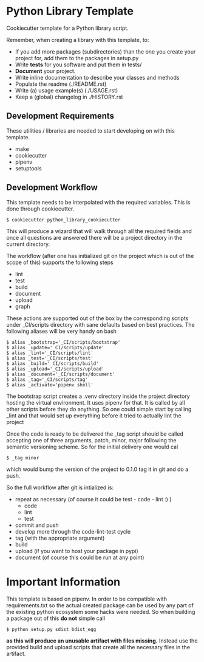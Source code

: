 Python Library Template
=======================

Cookiecutter template for a Python library script. 


Remember, when creating a library with this template, to:

 * If you add more packages (subdirectories) than the one you create your project for, add them to the packages in setup.py
 * Write **tests** for you software and put them in tests/
 * **Document** your project.
  * Write inline documentation to describe your classes and methods
  * Populate the readme (./README.rst)
  * Write (a) usage example(s) (./USAGE.rst)
  * Keep a (global) changelog in ./HISTORY.rst


Development Requirements
------------------------

These utilities / libraries are needed to start developing on with this template.

 * make
 * cookiecutter
 * pipenv
 * setuptools


Development Workflow
--------------------

This template needs to be interpolated with the required variables. This is done through cookiecutter.

    $ cookiecutter python_library_cookiecutter
    
This will produce a wizard that will walk through all the required fields and once all questions are answered there will be a project directory in the current directory.

The workflow (after one has initialized git on the project which is out of the scope of this) supports the following steps

 * lint
 * test
 * build
 * document
 * upload
 * graph
 
These actions are supported out of the box by the corresponding scripts under _CI/scripts directory with sane defaults based on best practices.
The following aliases will be very handy on bash

    $ alias _bootstrap='_CI/scripts/bootstrap'
    $ alias _update='_CI/scripts/update'
    $ alias _lint='_CI/scripts/lint'
    $ alias _test='_CI/scripts/test'
    $ alias _build='_CI/scripts/build'
    $ alias _upload='_CI/scripts/upload'
    $ alias _document='_CI/scripts/document'
    $ alias _tag='_CI/scripts/tag'
    $ alias _activate='pipenv shell'
    
The bootstrap script creates a .venv directory inside the project directory hosting the virtual environment. It uses pipenv for that.
It is called by all other scripts before they do anything. So one could simple start by calling _lint and that would set up everything before it tried to actually lint the project

Once the code is ready to be delivered the _tag script should be called accepting one of three arguments, patch, minor, major following the semantic versioning scheme.
So for the initial delivery one would cal

    $ _tag minor
    
which would bump the version of the project to 0.1.0 tag it in git and do a push.


So the full workflow after git is intialized is:

 * repeat as necessary (of course it could be test - code - lint :) )
   * code
   * lint 
   * test
 * commit and push
 * develop more through the code-lint-test cycle
 * tag (with the appropriate argument)
 * build
 * upload (if you want to host your package in pypi)
 * document (of course this could be run at any point)
 

Important Information
=====================

This template is based on pipenv. In order to be compatible with requirements.txt so the actual created package can be used by any part of the existing python ecosystem some hacks were needed.
So when building a package out of this **do not** simple call

    $ python setup.py sdist bdist_egg
    
**as this will produce an unusable artifact with files missing.** 
Instead use the provided build and upload scripts that create all the necessary files in the artifact.